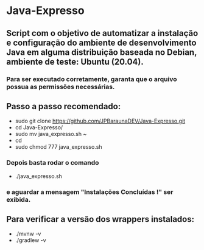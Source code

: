 # Java-Expresso
## Script com o objetivo de automatizar a instalação e configuração do ambiente de desenvolvimento Java em alguma distribuição baseada no Debian, ambiente de teste: Ubuntu (20.04).

### Para ser executado corretamente, garanta que o arquivo possua as permissões necessárias.

## Passo a passo recomendado:

- sudo git clone https://github.com/JPBaraunaDEV/Java-Expresso.git
- cd Java-Expresso/
- sudo mv java_expresso.sh ~
- cd
- sudo chmod 777 java_expresso.sh

### Depois basta rodar o comando

- ./java_expresso.sh 

### e aguardar a mensagem "Instalações Concluídas !" ser exibida.

## Para verificar a versão dos wrappers instalados:

- ./mvnw -v
- ./gradlew -v
